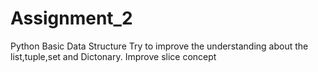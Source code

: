 # Assignment_2
Python Basic Data Structure 
Try to improve the understanding about the list,tuple,set and Dictonary.
Improve slice concept


